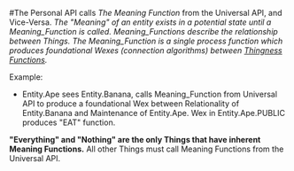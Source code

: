#The Personal API calls *The Meaning Function* from the Universal API, and Vice-Versa.
*The "Meaning" of an entity exists in a potential state until a Meaning_Function is called.*
*Meaning_Functions describe the relationship between Things. The Meaning_Function is a single process function which produces foundational Wexes (connection algorithms) between [Thingness Functions](https://github.com/EarlyClues/UniversalFreeRealmsStandardProtocols/blob/master/docs/ThingnessFunctions.md).*

Example:

* Entity.Ape sees Entity.Banana, calls Meaning_Function from Universal API to produce a foundational Wex between Relationality of Entity.Banana and Maintenance of Entity.Ape. Wex in Entity.Ape.PUBLIC produces "EAT" function.

**"Everything" and "Nothing" are the only Things that have inherent Meaning Functions.** All other Things must call Meaning Functions from the Universal API.

